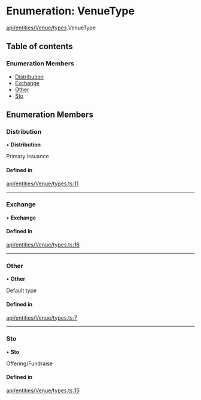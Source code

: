 # Enumeration: VenueType

[api/entities/Venue/types](../wiki/api.entities.Venue.types).VenueType

## Table of contents

### Enumeration Members

- [Distribution](../wiki/api.entities.Venue.types.VenueType#distribution)
- [Exchange](../wiki/api.entities.Venue.types.VenueType#exchange)
- [Other](../wiki/api.entities.Venue.types.VenueType#other)
- [Sto](../wiki/api.entities.Venue.types.VenueType#sto)

## Enumeration Members

### Distribution

• **Distribution**

Primary issuance

#### Defined in

[api/entities/Venue/types.ts:11](https://github.com/PolymathNetwork/polymesh-sdk/blob/31dfa0dc/src/api/entities/Venue/types.ts#L11)

___

### Exchange

• **Exchange**

#### Defined in

[api/entities/Venue/types.ts:16](https://github.com/PolymathNetwork/polymesh-sdk/blob/31dfa0dc/src/api/entities/Venue/types.ts#L16)

___

### Other

• **Other**

Default type

#### Defined in

[api/entities/Venue/types.ts:7](https://github.com/PolymathNetwork/polymesh-sdk/blob/31dfa0dc/src/api/entities/Venue/types.ts#L7)

___

### Sto

• **Sto**

Offering/Fundraise

#### Defined in

[api/entities/Venue/types.ts:15](https://github.com/PolymathNetwork/polymesh-sdk/blob/31dfa0dc/src/api/entities/Venue/types.ts#L15)
